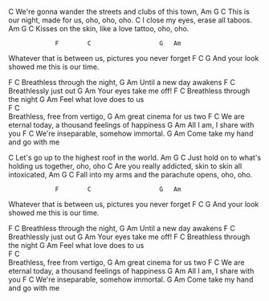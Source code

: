 C
We're gonna wander the streets and clubs of this town,
Am                                    G   C
This is our night, made for us, oho, oho, oho.
C
I close my eyes, erase all taboos.
Am                                       G   C
Kisses on the skin, like a love tattoo, oho, oho.

                 F        C                   G   Am
Whatever that is between us, pictures you never forget
                   F     C                     G
And your look showed me this is our time.

  F                 C
  Breathless through the night,
          G         Am
  Until a new day awakens
  F                 C
  Breathlessly just out
          G         Am
  Your eyes take me off!
  F                 C
  Breathless through the night
          G         Am
  Feel what love does to us   
  F                 C  
  Breathless, free from vertigo, 
          G         Am
  great cinema for us two
  F                    C
  We are eternal today, a thousand feelings of happiness
  G                        Am
  All I am, I share with you
  F                    C
  We're inseparable, somehow immortal.
  G                        Am
  Come take my hand and go with me

C
Let's go up to the highest roof in the world.
Am                                           G   C
Just hold on to what's holding us together, oho, oho
C
Are you really addicted, skin to skin all intoxicated,
Am                                          G   C
Fall into my arms and the parachute opens, oho, oho.

                 F        C                   G   Am
Whatever that is between us, pictures you never forget
                   F     C                     G
And your look showed me this is our time.

  F                 C
  Breathless through the night,
          G         Am
  Until a new day awakens
  F                 C
  Breathlessly just out
          G         Am
  Your eyes take me off!
  F                 C
  Breathless through the night
          G         Am
  Feel what love does to us   
  F                 C  
  Breathless, free from vertigo, 
          G         Am
  great cinema for us two
  F                    C
  We are eternal today, a thousand feelings of happiness
  G                        Am
  All I am, I share with you
  F                    C
  We're inseparable, somehow immortal.
  G                        Am
  Come take my hand and go with me
